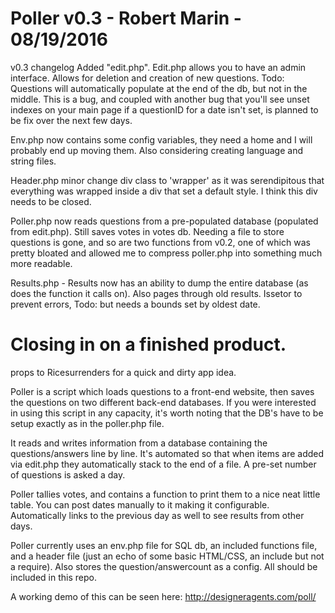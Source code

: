 Poller v0.3 - Robert Marin - 08/19/2016
================================================================================
v0.3 changelog
Added "edit.php".  Edit.php allows you to have an admin interface.  Allows for deletion and creation of new questions.  Todo:  Questions will automatically populate at the end of the db, but not in the middle.  This is a bug, and coupled with another bug that you'll see unset indexes on your main page if a questionID for a date isn't set, is planned to be fix over the next few days.

Env.php now contains some config variables, they need a home and I will probably end up moving them.  Also considering creating language and string files.

Header.php minor change div class to 'wrapper' as it was serendipitous that everything was wrapped inside a div that set a default style.  I think this div needs to be closed.

Poller.php now reads questions from a pre-populated database (populated from edit.php).  Still saves votes in votes db.  Needing a file to store questions is gone, and so are two functions from v0.2, one of which was pretty bloated and allowed me to compress poller.php into something much more readable.

Results.php - Results now has an ability to dump the entire database (as does the function it calls on).  Also pages through old results.  Issetor to prevent errors, Todo: but needs a bounds set by oldest date.

Closing in on a finished product.
==================================================================================
props to Ricesurrenders for a quick and dirty app idea.

Poller is a script which loads questions to a front-end website, then saves the questions on two different back-end databases. If you were interested in using this script in any capacity, it's worth noting that the DB's have to be setup exactly as in the poller.php file.

It reads and writes information from a database containing the questions/answers line by line. It's automated so that when items are added via edit.php they automatically stack to the end of a file.  A pre-set number of questions is asked a day.

Poller tallies votes, and contains a function to print them to a nice neat little table.  You can post dates manually to it making it configurable.  Automatically links to the previous day as well to see results from other days.

Poller currently uses an env.php file for SQL db, an included functions file, and a header file (just an echo of some basic HTML/CSS, an include but not a require).  Also stores the question/answercount as a config. All should be included in this repo.

A working demo of this can be seen here:
http://designeragents.com/poll/

